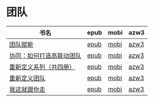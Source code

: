 # 团队

| 书名 | epub | mobi | azw3 |
| --- | --- | --- | --- |
| [团队赋能](http://ct.dalanmei.com/f/31084289-571711654-ec2c70) | [epub](http://ct.dalanmei.com/f/31084289-571711654-ec2c70) | [mobi](http://ct.dalanmei.com/f/31084289-572114712-c8dd5f) | [azw3](http://ct.dalanmei.com/f/31084289-572133560-c97f57) |
| [协同：如何打造高联动团队](http://ct.dalanmei.com/f/31084289-571669822-cecf0d) | [epub](http://ct.dalanmei.com/f/31084289-571669822-cecf0d) | [mobi](http://ct.dalanmei.com/f/31084289-572116448-fa7556) | [azw3](http://ct.dalanmei.com/f/31084289-572175964-0be095) |
| [重新定义系列（共四册）](http://ct.dalanmei.com/f/31084289-571606170-e6db9e) | [epub](http://ct.dalanmei.com/f/31084289-571606170-e6db9e) | [mobi](http://ct.dalanmei.com/f/31084289-571736540-0ee9c8) | [azw3](http://ct.dalanmei.com/f/31084289-571914877-19c08d) |
| [重新定义团队](http://ct.dalanmei.com/f/31084289-571545351-dc8149) | [epub](http://ct.dalanmei.com/f/31084289-571545351-dc8149) | [mobi](http://ct.dalanmei.com/f/31084289-571815316-f809e0) | [azw3](http://ct.dalanmei.com/f/31084289-572017568-1348d3) |
| [我这就跟你走](http://ct.dalanmei.com/f/31084289-571547584-f8fe38) | [epub](http://ct.dalanmei.com/f/31084289-571547584-f8fe38) | [mobi](http://ct.dalanmei.com/f/31084289-571816253-4c1fdd) | [azw3](http://ct.dalanmei.com/f/31084289-572053172-066022) |
